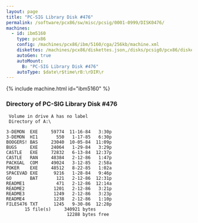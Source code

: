 ```yaml
---
layout: page
title: "PC-SIG Library Disk #476"
permalink: /software/pcx86/sw/misc/pcsig/0001-0999/DISK0476/
machines:
  - id: ibm5160
    type: pcx86
    config: /machines/pcx86/ibm/5160/cga/256kb/machine.xml
    diskettes: /machines/pcx86/diskettes.json,/disks/pcsig0/pcx86/diskettes.json
    autoGen: true
    autoMount:
      B: "PC-SIG Library Disk #476"
    autoType: $date\r$time\rB:\rDIR\r
---
```


{% include machine.html id="ibm5160" %}

### Directory of PC-SIG Library Disk #476

     Volume in drive A has no label
     Directory of A:\

    3-DEMON  EXE     59774  11-16-84   3:30p
    3-DEMON  HI1       550   1-17-85   6:30p
    BOOGERS! BAS     23040  10-05-84  11:09p
    BUGS     EXE     24064   1-29-84   3:29p
    CASTLE   EXE     72832   6-13-84  12:37p
    CASTLE   RAN     48384   2-12-86   1:47p
    PACKGAL  COM     49024   3-12-85   2:58a
    POKER    EXE     48512   8-22-85   1:02a
    SPACEVAD EXE      9216   1-28-84   9:46p
    GO       BAT       121   2-12-86  12:31p
    README1            471   2-12-86  12:14a
    README2           1201   2-12-86   3:21p
    README3           1249   2-12-86   3:23p
    README4           1238   2-12-86   1:10p
    FILES476 TXT      1245   9-30-86  12:28p
           15 file(s)     340921 bytes
                           12288 bytes free
